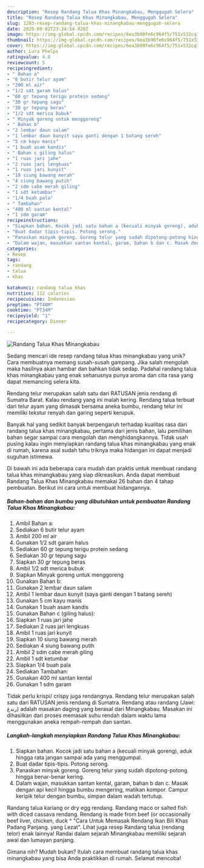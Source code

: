 ```yaml
---
description: "Resep Randang Talua Khas Minangkabau, Menggugah Selera"
title: "Resep Randang Talua Khas Minangkabau, Menggugah Selera"
slug: 1293-resep-randang-talua-khas-minangkabau-menggugah-selera
date: 2020-09-02T23:24:54.920Z
image: https://img-global.cpcdn.com/recipes/6ea3b90fe6c964f5/751x532cq70/randang-talua-khas-minangkabau-foto-resep-utama.jpg
thumbnail: https://img-global.cpcdn.com/recipes/6ea3b90fe6c964f5/751x532cq70/randang-talua-khas-minangkabau-foto-resep-utama.jpg
cover: https://img-global.cpcdn.com/recipes/6ea3b90fe6c964f5/751x532cq70/randang-talua-khas-minangkabau-foto-resep-utama.jpg
author: Lura Phelps
ratingvalue: 4.8
reviewcount: 5
recipeingredient:
- " Bahan a"
- "6 butir telur ayam"
- "200 ml air"
- "1/2 sdt garam halus"
- "60 gr tepung terigu protein sedang"
- "30 gr tepung sagu"
- "30 gr tepung beras"
- "1/2 sdt merica bubuk"
- " Minyak goreng untuk menggoreng"
- " Bahan b"
- "2 lembar daun salam"
- "1 lembar daun kunyit saya ganti dengan 1 batang sereh"
- "5 cm kayu manis"
- "1 buah asam kandis"
- " Bahan c giling halus"
- "1 ruas jari jahe"
- "2 ruas jari lengkuas"
- "1 ruas jari kunyit"
- "10 siung bawang merah"
- "4 siung bawang putih"
- "2 sdm cabe merah giling"
- "1 sdt ketumbar"
- "1/4 buah pala"
- " Tambahan"
- "400 ml santan kental"
- "1 sdm garam"
recipeinstructions:
- "Siapkan bahan. Kocok jadi satu bahan a (kecuali minyak goreng), aduk hingga rata jangan sampai ada yang menggumpal."
- "Buat dadar tipis-tipis. Potong serong."
- "Panaskan minyak goreng. Goreng telur yang sudah dipotong-potong hingga benar-benar kering."
- "Dalam wajan, masukkan santan kental, garam, bahan b dan c. Masak dengan api kecil hingga bumbu mengering, matikan kompor. Campur keripik telur dengan bumbu, simpan dalam wadah tertutup."
categories:
- Resep
tags:
- randang
- talua
- khas

katakunci: randang talua khas 
nutrition: 112 calories
recipecuisine: Indonesian
preptime: "PT40M"
cooktime: "PT34M"
recipeyield: "1"
recipecategory: Dinner

---
```



![Randang Talua Khas Minangkabau](https://img-global.cpcdn.com/recipes/6ea3b90fe6c964f5/751x532cq70/randang-talua-khas-minangkabau-foto-resep-utama.jpg)

Sedang mencari ide resep randang talua khas minangkabau yang unik? Cara membuatnya memang susah-susah gampang. Jika salah mengolah maka hasilnya akan hambar dan bahkan tidak sedap. Padahal randang talua khas minangkabau yang enak seharusnya punya aroma dan cita rasa yang dapat memancing selera kita.

Rendang telur merupakan salah satu dari RATUSAN jenis rendang di Sumatra Barat. Kalau rendang yang ini malah kering. Rendang talua terbuat dari telur ayam yang dimasak bersama aneka bumbu, rendang telur ini memiliki tekstur renyah dan garing seperti kerupuk.

Banyak hal yang sedikit banyak berpengaruh terhadap kualitas rasa dari randang talua khas minangkabau, pertama dari jenis bahan, lalu pemilihan bahan segar sampai cara mengolah dan menghidangkannya. Tidak usah pusing kalau ingin menyiapkan randang talua khas minangkabau yang enak di rumah, karena asal sudah tahu triknya maka hidangan ini dapat menjadi suguhan istimewa.


Di bawah ini ada beberapa cara mudah dan praktis untuk membuat randang talua khas minangkabau yang siap dikreasikan. Anda dapat membuat Randang Talua Khas Minangkabau memakai 26 bahan dan 4 tahap pembuatan. Berikut ini cara untuk membuat hidangannya.

<!--inarticleads1-->

##### Bahan-bahan dan bumbu yang dibutuhkan untuk pembuatan Randang Talua Khas Minangkabau:

1. Ambil  Bahan a:
1. Sediakan 6 butir telur ayam
1. Ambil 200 ml air
1. Gunakan 1/2 sdt garam halus
1. Sediakan 60 gr tepung terigu protein sedang
1. Sediakan 30 gr tepung sagu
1. Siapkan 30 gr tepung beras
1. Ambil 1/2 sdt merica bubuk
1. Siapkan  Minyak goreng untuk menggoreng
1. Gunakan  Bahan b:
1. Gunakan 2 lembar daun salam
1. Ambil 1 lembar daun kunyit (saya ganti dengan 1 batang sereh)
1. Gunakan 5 cm kayu manis
1. Gunakan 1 buah asam kandis
1. Gunakan  Bahan c (giling halus):
1. Siapkan 1 ruas jari jahe
1. Sediakan 2 ruas jari lengkuas
1. Ambil 1 ruas jari kunyit
1. Siapkan 10 siung bawang merah
1. Sediakan 4 siung bawang putih
1. Ambil 2 sdm cabe merah giling
1. Ambil 1 sdt ketumbar
1. Siapkan 1/4 buah pala
1. Sediakan  Tambahan:
1. Gunakan 400 ml santan kental
1. Gunakan 1 sdm garam


Tidak perlu krispi/ crispy juga rendangnya. Rendang telur merupakan salah satu dari RATUSAN jenis rendang di Sumatra. Rendang atau randang (Jawi: رندڠ) adalah masakan daging yang berasal dari Minangkabau. Masakan ini dihasilkan dari proses memasak suhu rendah dalam waktu lama menggunakan aneka rempah-rempah dan santan. 

<!--inarticleads2-->

##### Langkah-langkah menyiapkan Randang Talua Khas Minangkabau:

1. Siapkan bahan. Kocok jadi satu bahan a (kecuali minyak goreng), aduk hingga rata jangan sampai ada yang menggumpal.
1. Buat dadar tipis-tipis. Potong serong.
1. Panaskan minyak goreng. Goreng telur yang sudah dipotong-potong hingga benar-benar kering.
1. Dalam wajan, masukkan santan kental, garam, bahan b dan c. Masak dengan api kecil hingga bumbu mengering, matikan kompor. Campur keripik telur dengan bumbu, simpan dalam wadah tertutup.


Randang talua kariang or dry egg rendang. Randang maco or salted fish with diced cassava rendang. Rendang is made from beef (or occasionally beef liver, chicken, duck ^ &#34;Cara Untuk Memasak Rendang Ikan Bili Khas Padang Panjang. yang Lezat&#34;. Lihat juga resep Randang talua (rendang telor) enak lainnya! Randai dalam sejarah Minangkabau memiliki sejarah awal dan lumayan panjang. 

Gimana nih? Mudah bukan? Itulah cara membuat randang talua khas minangkabau yang bisa Anda praktikkan di rumah. Selamat mencoba!
